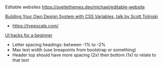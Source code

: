 Editable websites
https://sveltethemes.dev/michael/editable-website

[Building Your Own Design System with CSS Variables, talk by Scott Tolinski](https://www.youtube.com/watch?v=LwYZTKxj-do)
  - https://typescale.com/

[UI hacks for a beginner](https://www.youtube.com/watch?v=88XxC0_zs74)
  - Letter spacing headings: between -1% to -2%
  - Max text width (use breapoints from bootstrap or something)
  - Header top should have more spacing (2x) then bottom (1x) to relate to that text